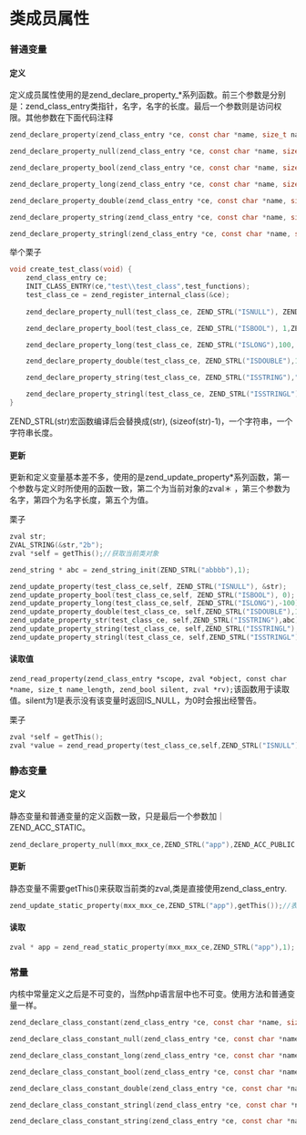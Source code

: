 # 类成员属性

### 普通变量

#### 定义

定义成员属性使用的是zend_declare_property_*系列函数。前三个参数是分别是：zend_class_entry类指针，名字，名字的长度。最后一个参数则是访问权限。其他参数在下面代码注释

```c
zend_declare_property(zend_class_entry *ce, const char *name, size_t name_length, zval *property, int access_type);	/* 定义任意类型，zval 指针类型 */

zend_declare_property_null(zend_class_entry *ce, const char *name, size_t name_length, int access_type);	/* 定义为空，只有上面说明的四个参数 */

zend_declare_property_bool(zend_class_entry *ce, const char *name, size_t name_length, zend_long value, int access_type);	/* 初始化为布尔类型，0:false，1true */

zend_declare_property_long(zend_class_entry *ce, const char *name, size_t name_length, zend_long value, int access_type);	/* 整型 */

zend_declare_property_double(zend_class_entry *ce, const char *name, size_t name_length, double value, int access_type);	/* 浮点型 */

zend_declare_property_string(zend_class_entry *ce, const char *name, size_t name_length, const char *value, int access_type);	/* 字符串char * */

zend_declare_property_stringl(zend_class_entry *ce, const char *name, size_t name_length, const char *value, size_t value_len, int access_type);	/* 字符串，需要指定长度 */

```

举个栗子

```C
void create_test_class(void) {
    zend_class_entry ce;
    INIT_CLASS_ENTRY(ce,"test\\test_class",test_functions);
    test_class_ce = zend_register_internal_class(&ce);
    
    zend_declare_property_null(test_class_ce, ZEND_STRL("ISNULL"), ZEND_ACC_PUBLIC);	/* 定义为空，只有上面说明的四个参数 */

    zend_declare_property_bool(test_class_ce, ZEND_STRL("ISBOOL"), 1,ZEND_ACC_PUBLIC);	/* 初始化为布尔类型，0:false，1true */

    zend_declare_property_long(test_class_ce, ZEND_STRL("ISLONG"),100, ZEND_ACC_PUBLIC);	/* 整型 */

    zend_declare_property_double(test_class_ce, ZEND_STRL("ISDOUBLE"),1.33, ZEND_ACC_PUBLIC);	/* 浮点型 */

    zend_declare_property_string(test_class_ce, ZEND_STRL("ISSTRING"),"LUXIXI", ZEND_ACC_PUBLIC);	/* 字符串char * */

    zend_declare_property_stringl(test_class_ce, ZEND_STRL("ISSTRINGL"),"LUXIXI",strlen("LUXIXI"), ZEND_ACC_PUBLIC);	/* 字符串，需要指定长度 */
}
```

ZEND_STRL(str)宏函数编译后会替换成(str), (sizeof(str)-1)，一个字符串，一个字符串长度。

#### 更新

更新和定义变量基本差不多，使用的是zend_update_property*系列函数，第一个参数与定义时所使用的函数一致，第二个为当前对象的zval＊ ，第三个参数为名字，第四个为名字长度，第五个为值。

栗子

```c
zval str;
ZVAL_STRING(&str,"2b");
zval *self = getThis();//获取当前类对象

zend_string * abc = zend_string_init(ZEND_STRL("abbbb"),1);

zend_update_property(test_class_ce,self, ZEND_STRL("ISNULL"), &str);
zend_update_property_bool(test_class_ce,self, ZEND_STRL("ISBOOL"), 0);
zend_update_property_long(test_class_ce,self, ZEND_STRL("ISLONG"),-100);
zend_update_property_double(test_class_ce, self,ZEND_STRL("ISDOUBLE"),1.33);
zend_update_property_str(test_class_ce, self,ZEND_STRL("ISSTRING"),abc);
zend_update_property_string(test_class_ce, self,ZEND_STRL("ISSTRINGL"),"LUXIXI");
zend_update_property_stringl(test_class_ce, self,ZEND_STRL("ISSTRINGL"),"LUXIXI",strlen("LUXIXI"));
```

#### 读取值

`zend_read_property(zend_class_entry *scope, zval *object, const char *name, size_t name_length, zend_bool silent, zval *rv);`该函数用于读取值。silent为1是表示没有该变量时返回IS_NULL，为0时会报出经警告。

栗子

```c
zval *self = getThis();
zval *value = zend_read_property(test_class_ce,self,ZEND_STRL("ISNULL"),1,NULL);
```



### 静态变量

#### 定义

静态变量和普通变量的定义函数一致，只是最后一个参数加｜ZEND_ACC_STATIC。

```C
zend_declare_property_null(mxx_mxx_ce,ZEND_STRL("app"),ZEND_ACC_PUBLIC|ZEND_ACC_STATIC);
```

#### 更新

静态变量不需要getThis()来获取当前类的zval,类是直接使用zend_class_entry.

```c
zend_update_static_property(mxx_mxx_ce,ZEND_STRL("app"),getThis());//表示把当前的对象存放在app这个静态变量中。
```

#### 读取

```c
zval * app = zend_read_static_property(mxx_mxx_ce,ZEND_STRL("app"),1);
```



### 常量

内核中常量定义之后是不可变的，当然php语言层中也不可变。使用方法和普通变量一样。

```c
zend_declare_class_constant(zend_class_entry *ce, const char *name, size_t name_length, zval *value);

zend_declare_class_constant_null(zend_class_entry *ce, const char *name, size_t name_length);

zend_declare_class_constant_long(zend_class_entry *ce, const char *name, size_t name_length, zend_long value);

zend_declare_class_constant_bool(zend_class_entry *ce, const char *name, size_t name_length, zend_bool value);

zend_declare_class_constant_double(zend_class_entry *ce, const char *name, size_t name_length, double value);

zend_declare_class_constant_stringl(zend_class_entry *ce, const char *name, size_t name_length, const char *value, size_t value_length);

zend_declare_class_constant_string(zend_class_entry *ce, const char *name, size_t name_length, const char *value);
```

